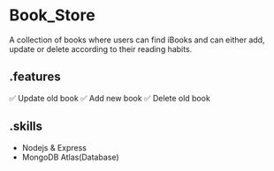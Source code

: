 # Book_Store
A collection of books where users can find iBooks and can either add, update or delete according to their reading habits.

## .features
 ✅ Update old book
 ✅ Add new book
 ✅ Delete old book

## .skills 
- Nodejs & Express
- MongoDB Atlas(Database)
